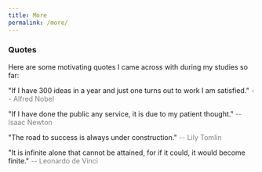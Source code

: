 ```yaml
---
title: More
permalink: /more/
---
```


### Quotes
Here are some motivating quotes I came across with during my studies so far:

"If I have 300 ideas in a year and just one turns out to work I am satisfied." <font color="gray"> -- Alfred Nobel</font>

"If I have done the public any service, it is due to my patient thought." <font color="gray"> -- Isaac Newton</font>

"The road to success is always under construction." <font color="gray"> -- Lily Tomlin </font>

"It is infinite alone that cannot be attained, for if it could, it would become finite." <font color="gray"> -- Leonardo de Vinci</font>
